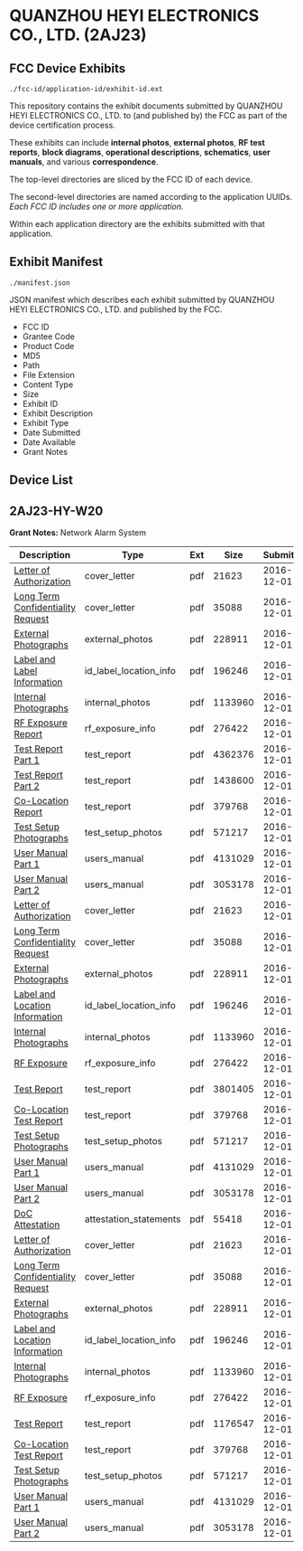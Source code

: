 # QUANZHOU HEYI ELECTRONICS CO., LTD. (2AJ23)
## FCC Device Exhibits

```
./fcc-id/application-id/exhibit-id.ext
```

This repository contains the exhibit documents submitted by QUANZHOU HEYI ELECTRONICS CO., LTD. to (and published by) the FCC as part of the device certification process.

These exhibits can include **internal photos**, **external photos**, **RF test reports**, **block diagrams**, **operational descriptions**, **schematics**, **user manuals**, and various **correspondence**.

The top-level directories are sliced by the FCC ID of each device.

The second-level directories are named according to the application UUIDs. *Each FCC ID includes one or more application.*

Within each application directory are the exhibits submitted with that application. 

## Exhibit Manifest

```
./manifest.json
```

JSON manifest which describes each exhibit submitted by QUANZHOU HEYI ELECTRONICS CO., LTD. and published by the FCC.

- FCC ID
- Grantee Code
- Product Code
- MD5
- Path
- File Extension
- Content Type
- Size
- Exhibit ID
- Exhibit Description
- Exhibit Type
- Date Submitted
- Date Available
- Grant Notes

## Device List
## 2AJ23-HY-W20
**Grant Notes:** Network Alarm System

| Description | Type | Ext | Size | Submitted | Available |
| ----------- | ---- | --- | ---- | --------- | --------- |
| [Letter of Authorization](2AJ23-HY-W20/9782cd79d05446d93f2807573e942f03/3215368.pdf) | cover_letter | pdf | 21623 | 2016-12-01 | 2016-12-01 |
| [Long Term Confidentiality Request](2AJ23-HY-W20/9782cd79d05446d93f2807573e942f03/3215374.pdf) | cover_letter | pdf | 35088 | 2016-12-01 | 2016-12-01 |
| [External Photographs](2AJ23-HY-W20/9782cd79d05446d93f2807573e942f03/3215363.pdf) | external_photos | pdf | 228911 | 2016-12-01 | 2016-12-01 |
| [Label and Label Information](2AJ23-HY-W20/9782cd79d05446d93f2807573e942f03/3215367.pdf) | id_label_location_info | pdf | 196246 | 2016-12-01 | 2016-12-01 |
| [Internal Photographs](2AJ23-HY-W20/9782cd79d05446d93f2807573e942f03/3215366.pdf) | internal_photos | pdf | 1133960 | 2016-12-01 | 2016-12-01 |
| [RF Exposure Report](2AJ23-HY-W20/9782cd79d05446d93f2807573e942f03/3215362.pdf) | rf_exposure_info | pdf | 276422 | 2016-12-01 | 2016-12-01 |
| [Test Report Part 1](2AJ23-HY-W20/9782cd79d05446d93f2807573e942f03/3215416.pdf) | test_report | pdf | 4362376 | 2016-12-01 | 2016-12-01 |
| [Test Report Part 2](2AJ23-HY-W20/9782cd79d05446d93f2807573e942f03/3215417.pdf) | test_report | pdf | 1438600 | 2016-12-01 | 2016-12-01 |
| [Co-Location Report](2AJ23-HY-W20/9782cd79d05446d93f2807573e942f03/3215375.pdf) | test_report | pdf | 379768 | 2016-12-01 | 2016-12-01 |
| [Test Setup Photographs](2AJ23-HY-W20/9782cd79d05446d93f2807573e942f03/3215376.pdf) | test_setup_photos | pdf | 571217 | 2016-12-01 | 2016-12-01 |
| [User Manual Part 1](2AJ23-HY-W20/9782cd79d05446d93f2807573e942f03/3215364.pdf) | users_manual | pdf | 4131029 | 2016-12-01 | 2016-12-01 |
| [User Manual Part 2](2AJ23-HY-W20/9782cd79d05446d93f2807573e942f03/3215365.pdf) | users_manual | pdf | 3053178 | 2016-12-01 | 2016-12-01 |
| [Letter of Authorization](2AJ23-HY-W20/200e002f1635a3c80720c9d9910579dc/3215368.pdf) | cover_letter | pdf | 21623 | 2016-12-01 | 2016-12-01 |
| [Long Term Confidentiality Request](2AJ23-HY-W20/200e002f1635a3c80720c9d9910579dc/3215374.pdf) | cover_letter | pdf | 35088 | 2016-12-01 | 2016-12-01 |
| [External Photographs](2AJ23-HY-W20/200e002f1635a3c80720c9d9910579dc/3215363.pdf) | external_photos | pdf | 228911 | 2016-12-01 | 2016-12-01 |
| [Label and Location Information](2AJ23-HY-W20/200e002f1635a3c80720c9d9910579dc/3215367.pdf) | id_label_location_info | pdf | 196246 | 2016-12-01 | 2016-12-01 |
| [Internal Photographs](2AJ23-HY-W20/200e002f1635a3c80720c9d9910579dc/3215366.pdf) | internal_photos | pdf | 1133960 | 2016-12-01 | 2016-12-01 |
| [RF Exposure](2AJ23-HY-W20/200e002f1635a3c80720c9d9910579dc/3215362.pdf) | rf_exposure_info | pdf | 276422 | 2016-12-01 | 2016-12-01 |
| [Test Report](2AJ23-HY-W20/200e002f1635a3c80720c9d9910579dc/3215361.pdf) | test_report | pdf | 3801405 | 2016-12-01 | 2016-12-01 |
| [Co-Location Test Report](2AJ23-HY-W20/200e002f1635a3c80720c9d9910579dc/3215375.pdf) | test_report | pdf | 379768 | 2016-12-01 | 2016-12-01 |
| [Test Setup Photographs](2AJ23-HY-W20/200e002f1635a3c80720c9d9910579dc/3215376.pdf) | test_setup_photos | pdf | 571217 | 2016-12-01 | 2016-12-01 |
| [User Manual Part 1](2AJ23-HY-W20/200e002f1635a3c80720c9d9910579dc/3215364.pdf) | users_manual | pdf | 4131029 | 2016-12-01 | 2016-12-01 |
| [User Manual Part 2](2AJ23-HY-W20/200e002f1635a3c80720c9d9910579dc/3215365.pdf) | users_manual | pdf | 3053178 | 2016-12-01 | 2016-12-01 |
| [DoC Attestation](2AJ23-HY-W20/7e9e3c1e5a405a513ef4b239db14c717/3215456.pdf) | attestation_statements | pdf | 55418 | 2016-12-01 | 2016-12-01 |
| [Letter of Authorization](2AJ23-HY-W20/7e9e3c1e5a405a513ef4b239db14c717/3215368.pdf) | cover_letter | pdf | 21623 | 2016-12-01 | 2016-12-01 |
| [Long Term Confidentiality Request](2AJ23-HY-W20/7e9e3c1e5a405a513ef4b239db14c717/3215374.pdf) | cover_letter | pdf | 35088 | 2016-12-01 | 2016-12-01 |
| [External Photographs](2AJ23-HY-W20/7e9e3c1e5a405a513ef4b239db14c717/3215363.pdf) | external_photos | pdf | 228911 | 2016-12-01 | 2016-12-01 |
| [Label and Location Information](2AJ23-HY-W20/7e9e3c1e5a405a513ef4b239db14c717/3215367.pdf) | id_label_location_info | pdf | 196246 | 2016-12-01 | 2016-12-01 |
| [Internal Photographs](2AJ23-HY-W20/7e9e3c1e5a405a513ef4b239db14c717/3215366.pdf) | internal_photos | pdf | 1133960 | 2016-12-01 | 2016-12-01 |
| [RF Exposure](2AJ23-HY-W20/7e9e3c1e5a405a513ef4b239db14c717/3215362.pdf) | rf_exposure_info | pdf | 276422 | 2016-12-01 | 2016-12-01 |
| [Test Report](2AJ23-HY-W20/7e9e3c1e5a405a513ef4b239db14c717/3215455.pdf) | test_report | pdf | 1176547 | 2016-12-01 | 2016-12-01 |
| [Co-Location Test Report](2AJ23-HY-W20/7e9e3c1e5a405a513ef4b239db14c717/3215375.pdf) | test_report | pdf | 379768 | 2016-12-01 | 2016-12-01 |
| [Test Setup Photographs](2AJ23-HY-W20/7e9e3c1e5a405a513ef4b239db14c717/3215376.pdf) | test_setup_photos | pdf | 571217 | 2016-12-01 | 2016-12-01 |
| [User Manual Part 1](2AJ23-HY-W20/7e9e3c1e5a405a513ef4b239db14c717/3215364.pdf) | users_manual | pdf | 4131029 | 2016-12-01 | 2016-12-01 |
| [User Manual Part 2](2AJ23-HY-W20/7e9e3c1e5a405a513ef4b239db14c717/3215365.pdf) | users_manual | pdf | 3053178 | 2016-12-01 | 2016-12-01 |
